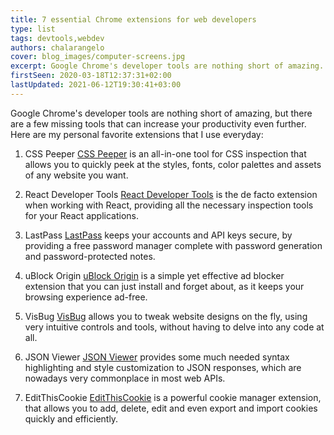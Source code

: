 ```yaml
---
title: 7 essential Chrome extensions for web developers
type: list
tags: devtools,webdev
authors: chalarangelo
cover: blog_images/computer-screens.jpg
excerpt: Google Chrome's developer tools are nothing short of amazing. Here are 7 must-have extensions you can add to increase your productivity even further.
firstSeen: 2020-03-18T12:37:31+02:00
lastUpdated: 2021-06-12T19:30:41+03:00
---
```


Google Chrome's developer tools are nothing short of amazing, but there are a few missing tools that can increase your productivity even further. Here are my personal favorite extensions that I use everyday:

1. CSS Peeper
   [CSS Peeper](https://chrome.google.com/webstore/detail/css-peeper/mbnbehikldjhnfehhnaidhjhoofhpehk?hl=en) is an all-in-one tool for CSS inspection that allows you to quickly peek at the styles, fonts, color palettes and assets of any website you want.

2. React Developer Tools
   [React Developer Tools](https://chrome.google.com/webstore/detail/react-developer-tools/fmkadmapgofadopljbjfkapdkoienihi?hl=en) is the de facto extension when working with React, providing all the necessary inspection tools for your React applications.

3. LastPass
   [LastPass](https://chrome.google.com/webstore/detail/lastpass-free-password-ma/hdokiejnpimakedhajhdlcegeplioahd?hl=en) keeps your accounts and API keys secure, by providing a free password manager complete with password generation and password-protected notes.

4. uBlock Origin
   [uBlock Origin](https://chrome.google.com/webstore/detail/ublock-origin/cjpalhdlnbpafiamejdnhcphjbkeiagm?hl=en) is a simple yet effective ad blocker extension that you can just install and forget about, as it keeps your browsing experience ad-free.

5. VisBug
   [VisBug](https://chrome.google.com/webstore/detail/visbug/cdockenadnadldjbbgcallicgledbeoc?hl=en) allows you to tweak website designs on the fly, using very intuitive controls and tools, without having to delve into any code at all.

6. JSON Viewer
   [JSON Viewer](https://chrome.google.com/webstore/detail/json-viewer/gbmdgpbipfallnflgajpaliibnhdgobh?hl=en) provides some much needed syntax highlighting and style customization to JSON responses, which are nowadays very commonplace in most web APIs.

7. EditThisCookie
   [EditThisCookie](https://chrome.google.com/webstore/detail/editthiscookie/fngmhnnpilhplaeedifhccceomclgfbg?hl=en) is a powerful cookie manager extension, that allows you to add, delete, edit and even export and import cookies quickly and efficiently.
